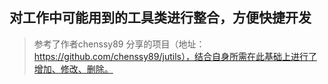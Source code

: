 ## 对工作中可能用到的工具类进行整合，方便快捷开发
>  参考了作者chenssy89 分享的项目（地址：https://github.com/chenssy89/jutils），结合自身所需在此基础上进行了增加、修改、删除。